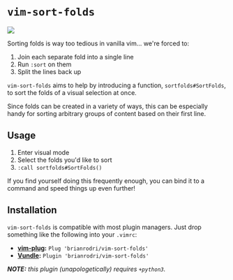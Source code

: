 # `vim-sort-folds`

![](https://raw.github.com/obreitwi/vim-sort-folds/master/doc/demo.gif)

Sorting folds is way too tedious in vanilla vim... we're forced to:
 1. Join each separate fold into a single line
 2. Run `:sort` on them
 3. Split the lines back up

`vim-sort-folds` aims to help by introducing a function, `sortfolds#SortFolds`, to sort the folds of a visual selection at once.

Since folds can be created in a variety of ways, this can be especially handy for sorting arbitrary groups of content based on their first line.


## Usage

 1. Enter visual mode
 2. Select the folds you'd like to sort
 3. `:call sortfolds#SortFolds()`
 
If you find yourself doing this frequently enough, you can bind it to a command and speed things up even further!


## Installation

`vim-sort-folds` is compatible with most plugin managers. Just drop something like the following into your `.vimrc`:

 - **[vim-plug](https://github.com/junegunn/vim-plug):** `Plug 'brianrodri/vim-sort-folds'`
 - **[Vundle](https://github.com/VundleVim/Vundle.vim):** `Plugin 'brianrodri/vim-sort-folds'`

_**NOTE:** this plugin (unapologetically) requires `+python3`._
